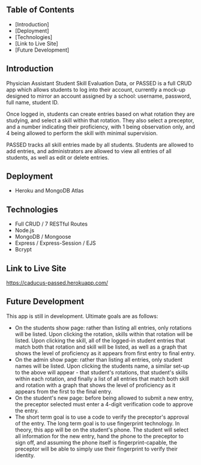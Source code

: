 ## Table of Contents
* [Introduction]
* [Deployment]
* [Technologies]
* [Link to Live Site]
* [Future Development]

## Introduction
Physician Assistant Student Skill Evaluation Data, or PASSED is a full CRUD app which allows students to log into their account, currently a mock-up designed to mirror an account assigned by a school: username, password, full name, student ID.

Once logged in, students can create entries based on what rotation they are studying, and select a skill within that rotation. They also select a preceptor, and a number indicating their proficiency, with 1 being observation only, and 4 being allowed to perform the skill with minimal supervision.

PASSED tracks all skill entries made by all students. Students are allowed to add entries, and administrators are allowed to view all entries of all students, as well as edit or delete entries.

## Deployment
* Heroku and MongoDB Atlas

## Technologies
* Full CRUD / 7 RESTful Routes
* Node.js
* MongoDB / Mongoose
* Express / Express-Session / EJS
* Bcrypt

## Link to Live Site
https://caducus-passed.herokuapp.com/

## Future Development
This app is still in development. Ultimate goals are as follows:
* On the students show page: rather than listing all entries, only rotations will be listed. Upon clicking the rotation, skills within that rotation will be listed. Upon clicking the skill, all of the logged-in student entries that match both that rotation and skill will be listed, as well as a graph that shows the level of proficiency as it appears from first entry to final entry.
* On the admin show page: rather than listing all entries, only student names will be listed. Upon clicking the students name, a similar set-up to the above will appear - that student's rotations, that student's skills within each rotation, and finally a list of all entries that match both skill and rotation with a graph that shows the level of proficiency as it appears from the first to the final entry.
* On the student's new page: before being allowed to submit a new entry, the preceptor selected must enter a 4-digit verification code to approve the entry.
* The short term goal is to use a code to verify the preceptor's approval of the entry. The long term goal is to use fingerprint technology. In theory, this app will be on the student's phone. The student will select all information for the new entry, hand the phone to the preceptor to sign off, and assuming the phone itself is fingerprint-capable, the preceptor will be able to simply use their fingerprint to verify their identity.
